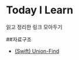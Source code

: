 # Today I Learn

읽고 정리한 링크 모아두기

##자료구조 

- [(Swift) Union-Find](https://victorqi.gitbooks.io/swift-algorithm/content/union-find.html)
